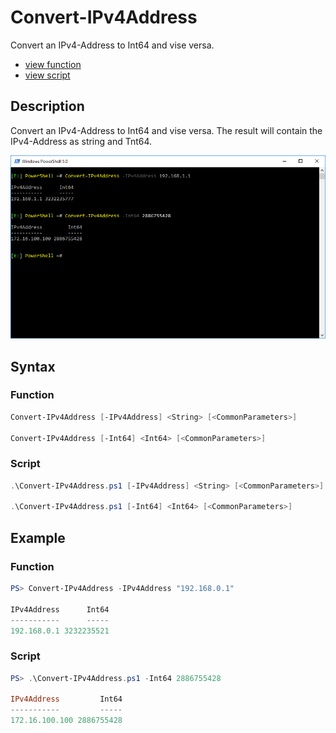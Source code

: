 # Convert-IPv4Address

Convert an IPv4-Address to Int64 and vise versa.

* [view function](https://github.com/BornToBeRoot/PowerShell/blob/master/Module/LazyAdmin/Convert-IPv4Address.ps1)
* [view script](https://github.com/BornToBeRoot/PowerShell/blob/master/Scripts/Convert-IPv4Address.ps1)

## Description

Convert an IPv4-Address to Int64 and vise versa. The result will contain the IPv4-Address as string and Tnt64.

![Screenshot](Images/Convert-IPv4Address.png?raw=true "Convert-IPv4Address")

## Syntax

### Function

```powershell
Convert-IPv4Address [-IPv4Address] <String> [<CommonParameters>]

Convert-IPv4Address [-Int64] <Int64> [<CommonParameters>]
```

### Script

```powershell
.\Convert-IPv4Address.ps1 [-IPv4Address] <String> [<CommonParameters>]

.\Convert-IPv4Address.ps1 [-Int64] <Int64> [<CommonParameters>]
``` 

## Example

### Function

```powershell
PS> Convert-IPv4Address -IPv4Address "192.168.0.1"   

IPv4Address      Int64
-----------      -----
192.168.0.1 3232235521
```

### Script

```powershell
PS> .\Convert-IPv4Address.ps1 -Int64 2886755428

IPv4Address         Int64
-----------         -----
172.16.100.100 2886755428
```